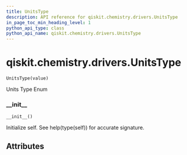 ```yaml
---
title: UnitsType
description: API reference for qiskit.chemistry.drivers.UnitsType
in_page_toc_min_heading_level: 1
python_api_type: class
python_api_name: qiskit.chemistry.drivers.UnitsType
---
```


# qiskit.chemistry.drivers.UnitsType

<span id="qiskit.chemistry.drivers.UnitsType" />

`UnitsType(value)`

Units Type Enum

### \_\_init\_\_

<span id="qiskit.chemistry.drivers.UnitsType.__init__" />

`__init__()`

Initialize self. See help(type(self)) for accurate signature.

## Attributes

